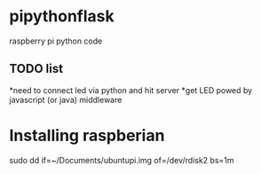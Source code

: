 # pipythonflask
raspberry pi python code 

## TODO list

*need to connect led via python and hit server
*get LED powed by javascript (or java) middleware

# Installing raspberian

sudo dd if=~/Documents/ubuntupi.img of=/dev/rdisk2 bs=1m
